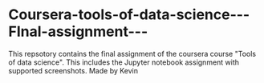 # Coursera-tools-of-data-science---FInal-assignment---
This repsotory contains the final assignment of the coursera course "Tools of data science". This includes the Jupyter notebook assignment with supported screenshots. Made by Kevin
